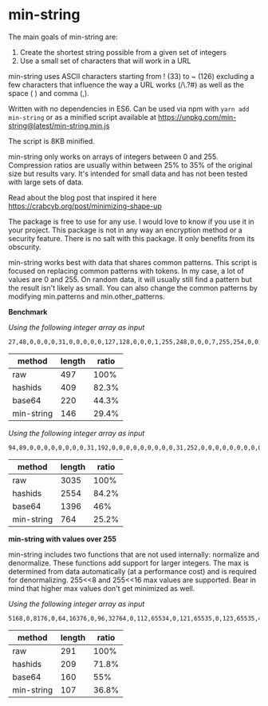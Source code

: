 # min-string

The main goals of min-string are:
1. Create the shortest string possible from a given set of integers
2. Use a small set of characters that will work in a URL

min-string uses ASCII characters starting from ! (33) to ~ (126) excluding a few characters that influence the way a URL works (/\\.?#) as well as the space ( ) and comma (,).

Written with no dependencies in ES6. Can be used via npm with `yarn add min-string` or as a minified script available at https://unpkg.com/min-string@latest/min-string.min.js

The script is 8KB minified.

min-string only works on arrays of integers between 0 and 255. Compression ratios are usually within between 25% to 35% of the original size but results vary. It's intended for small data and has not been tested with large sets of data.

Read about the blog post that inspired it here https://crabcyb.org/post/minimizing-shape-up

The package is free to use for any use. I would love to know if you use it in your project.
This package is not in any way an encryption method or a security feature. There is no salt with this package. It only benefits from its obscurity.

min-string works best with data that shares common patterns. This script is focused on replacing common patterns with tokens. In my case, a lot of values are 0 and 255. On random data, it will usually still find a pattern but the result isn't likely as small. You can also change the common patterns by modifying min.patterns and min.other_patterns.

**Benchmark**

*Using the following integer array as input*

```
27,48,0,0,0,0,31,0,0,0,0,0,127,128,0,0,0,1,255,248,0,0,0,7,255,254,0,0,0,31,255,255,0,0,0,127,255,255,0,0,0,255,255,255,0,0,127,255,255,255,0,0,255,255,255,254,0,1,255,255,255,252,12,3,255,255,255,224,19,127,255,255,252,0,33,255,255,255,254,0,65,255,255,255,254,0,129,255,255,255,254,0,15,255,255,255,254,0,8,127,255,255,255,0,16,127,255,255,255,0,16,62,127,255,255,0,32,29,191,255,254,128,32,9,111,128,204,64,0,1,107,0,102,0,0,2,98,0,35,0,0,4,70,0,33,0,0,0,132,0,16,128,0,1,8,0,0,128,0,0,8,0,0,64
```

| method | length | ratio |
| --- | --- | --- |
| raw | 497 | 100% |
| hashids | 409 | 82.3% |
| base64 | 220 | 44.3% |
| min-string | 146 | 29.4% |

*Using the following integer array as input*

```
94,89,0,0,0,0,0,0,0,0,31,192,0,0,0,0,0,0,0,0,0,31,252,0,0,0,0,0,0,0,0,0,31,255,128,0,0,0,0,0,0,0,0,31,255,224,0,0,0,0,0,0,0,0,15,255,240,0,0,0,0,0,0,0,0,15,255,248,0,0,0,0,0,0,0,0,7,255,254,0,0,0,0,0,0,0,0,7,255,255,128,0,0,0,0,0,0,0,3,255,255,240,0,0,0,0,0,0,0,1,255,255,254,0,0,0,0,0,0,0,1,255,255,255,128,0,0,0,0,0,0,0,255,255,255,240,0,0,0,0,0,0,0,127,255,255,248,0,0,0,0,0,0,0,63,255,255,252,0,0,0,0,0,0,0,63,255,255,254,0,0,0,0,0,0,0,31,255,255,254,0,0,0,0,0,0,0,15,255,255,252,0,0,0,0,0,0,0,15,255,240,0,0,0,0,0,0,0,0,7,255,248,0,0,0,0,0,0,0,0,7,255,252,0,15,128,0,0,0,0,0,7,255,254,0,3,192,0,0,0,0,0,7,255,255,0,0,248,0,0,0,0,0,7,255,255,128,0,62,0,0,0,0,0,15,255,255,192,0,7,128,0,0,0,0,63,255,255,240,0,1,240,63,254,0,7,255,255,255,248,0,0,124,127,255,255,255,255,255,255,252,0,0,31,255,255,255,255,255,255,255,254,0,0,7,255,255,255,255,255,255,255,254,0,0,3,255,255,255,255,255,255,255,255,0,0,0,255,255,255,255,255,255,255,255,128,0,0,127,255,255,255,255,255,255,255,192,0,0,63,255,255,255,255,255,255,255,224,0,0,31,255,255,255,255,255,255,255,240,0,0,15,255,255,255,255,255,255,255,252,0,0,7,255,255,255,255,255,255,255,254,0,0,7,255,255,255,255,255,255,255,255,0,0,3,255,255,255,255,255,255,255,255,128,0,1,255,255,255,255,255,255,255,255,192,0,1,255,255,255,255,255,255,255,255,224,0,0,255,255,255,255,255,255,255,255,240,0,0,127,255,255,255,255,255,255,255,248,0,0,63,255,255,255,255,255,255,255,252,0,0,31,255,255,255,255,255,255,255,254,0,0,15,255,255,255,255,255,255,255,255,0,0,7,255,255,255,255,255,255,255,255,128,0,3,255,255,240,63,255,255,255,255,224,0,1,255,255,240,0,255,255,255,255,224,0,0,255,255,248,0,15,255,255,255,240,0,0,127,255,252,0,1,255,255,255,248,0,0,63,255,254,0,0,127,255,255,252,0,0,31,255,255,0,0,3,255,255,252,0,0,15,255,255,128,0,0,31,255,254,0,0,7,255,255,128,0,0,3,255,255,0,0,3,255,255,224,0,0,1,255,255,128,0,1,255,255,224,0,0,0,255,255,192,0,0,255,255,240,0,0,0,127,255,192,0,0,127,255,248,0,0,0,127,255,224,0,0,63,255,252,0,0,0,63,255,240,0,0,31,255,254,0,0,0,15,255,248,0,0,31,255,254,0,0,0,7,253,252,0,0,15,255,255,0,0,0,1,254,254,0,0,7,255,255,0,0,0,0,255,127,0,0,7,255,255,0,0,0,0,127,191,128,0,3,255,255,0,0,0,0,31,207,192,0,3,254,255,0,0,0,0,15,231,224,0,1,254,255,0,0,0,0,7,243,240,0,1,254,127,0,0,0,0,3,249,248,0,0,254,127,0,0,0,0,0,252,252,0,1,254,63,0,0,0,0,0,126,62,0,0,254,63,128,0,0,0,0,63,31,0,0,126,31,128,0,0,0,0,31,143,128,0,255,15,192,0,0,0,0,7,199,192,0,127,7,224,0,0,0,0,3,243,240,0,63,1,224,0,0,0,0,1,249,248,0,31,128,240,0,0,0,0,0,252,252,0,15,128,120,0,0,0,0,0,126,126,0,7,192,60,0,0,0,0,0,31,159,0,3,224,30,0,0,0,0,0,15,207,128,1,240,15,0,0,0,0,0,7,231,192,0,248,7,128,0,0,0,0,3,243,224,0,56,3,192,0,0,0,0,1,249,240,0,30,0,224,0,0,0,0,1,252,248,0,14,0,255,0,0,0,0,0,126,60,0,7,0,63,192,0,0,0,0,31,30,0,3,192,15,224,0,0,0,0,15,143,0,1,224,7,248,0,0,0,0,7,199,240,0,240,0,0,0,0,0,0,1,227,254,0,120,0,0,0,0,0,0,0,241,255,0,60,0,0,0,0,0,0,0,124,127,192,31,192,0,0,0,0,0,0,63,227,192,15,240,0,0,0,0,0,0,31,240,0,1,252,0,0,0,0,0,0,15,248,0,0,126,0,0,0,0,0,0,1,252,0
```

| method | length | ratio |
| --- | --- | --- |
| raw | 3035 | 100% |
| hashids | 2554 | 84.2% |
| base64 | 1396 | 46% |
| min-string | 764 | 25.2% |

**min-string with values over 255**

min-string includes two functions that are not used internally: normalize and denormalize. These functions add support for larger integers. The max is determined from data automatically (at a performance cost) and is required for denormalizing. 255<<8 and 255<<16 max values are supported. Bear in mind that higher max values don't get minimized as well.

*Using the following integer array as input*

```
5168,0,8176,0,64,16376,0,96,32764,0,112,65534,0,121,65535,0,123,65535,49153,15487,65535,61446,32767,65535,63516,33791,65535,65528,1023,65535,65520,1023,65535,65504,18431,65535,65408,16383,65535,63488,8191,65534,0,8191,65535,0,8115,65087,32768,7939,40507,32768,3,36411,32768,7,7795,32768,15,7
```

| method | length | ratio |
| --- | --- | --- |
| raw | 291 | 100% |
| hashids | 209 | 71.8% |
| base64 | 160 | 55% |
| min-string | 107 | 36.8% |
